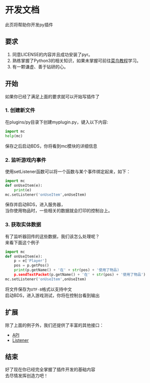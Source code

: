 # 开发文档
此页将帮助你开发py插件
## 要求
1. 同意LICENSE的内容并且成功安装了pyr。
2. 熟练掌握了Python3的相关知识，如果未掌握可前往[菜鸟教程](https://www.runoob.com/python3/python3-tutorial.html)学习。
3. 有一颗谦虚、善于钻研的心。
## 开始
如果你已经了满足上面的要求就可以开始写插件了
### 1. 创建新文件
在plugins/py目录下创建myplugin.py，键入以下内容:
```py
import mc
help(mc)
```
保存之后启动BDS，你将看到mc模块的详细信息
### 2. 监听游戏内事件
使用setListener函数可以将一个函数与某个事件绑定起来，如下：
```py
import mc
def onUseItem(e):
    print(e)
mc.setListener('onUseItem',onUseItem)
```
保存并启动BDS，进入服务器，  
当你使用物品时，一些相关的数据就会打印的控制台上。
### 3. 获取实体数据
有了监听器回传的这些数据，我们该怎么处理呢？  
来看下面这个例子
```py
import mc
def onUseItem(e):
    p = e['Player']
    pos = p.getPos()
    print(p.getName() + '在' + str(pos) + '使用了物品)
    p.sendTextPacket(p.getName() + '在' + str(pos) + '使用了物品')
mc.setListener('onUseItem',onUseItem)
```
将文件保存为`UTF-8`格式以支持中文  
启动BDS，进入游戏测试，你将在控制台看到输出  
## 扩展
除了上面的例子外，我们还提供了丰富的其他接口：
* [API](https://github.com/twoone-3/BDSpyrunner/wiki/API)
* [Listener](https://github.com/twoone-3/BDSpyrunner/wiki/Listener)
## 结束
好了现在你已经完全掌握了插件开发的基础内容  
去尽情发挥创造力吧！